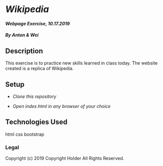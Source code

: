 # _Wikipedia_

#### _Webpage Exercise, 10.17.2019_

#### _By Anton & Wei_

## Description

This exercise is to practice new skills learned in class today. The website created is a replica of Wikipedia.

## Setup

* _Clone this repository_

* _Open index.html in any browser of your choice_

## Technologies Used

html
css
bootstrap

### Legal

Copyright (c) 2019 Copyright Holder All Rights Reserved.

